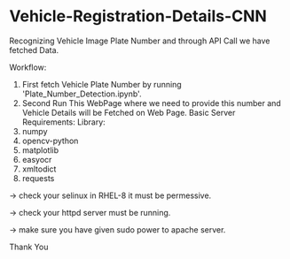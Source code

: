 # Vehicle-Registration-Details-CNN
Recognizing Vehicle Image Plate Number and through API Call we have fetched Data.

Workflow:
1. First fetch Vehicle Plate Number by running 'Plate_Number_Detection.ipynb'.
2. Second Run This WebPage where we need to provide this number and Vehicle Details will be Fetched on Web Page.
Basic Server Requirements:
Library:
1. numpy
2. opencv-python
3. matplotlib
4. easyocr
5. xmltodict
6. requests



-> check your selinux in RHEL-8 it must be permessive.

-> check your httpd server must be running.

-> make sure you have given sudo power to apache server.

Thank You
